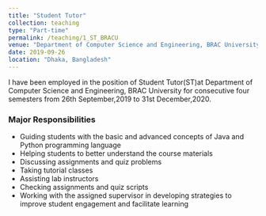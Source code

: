 ```yaml
---
title: "Student Tutor"
collection: teaching
type: "Part-time"
permalink: /teaching/1_ST_BRACU
venue: "Department of Computer Science and Engineering, BRAC University"
date: 2019-09-26
location: "Dhaka, Bangladesh"
---
```


I have been employed in the position of Student Tutor(ST)at Department of Computer Science and Engineering, BRAC University for consecutive four semesters from 26th September,2019 to 31st December,2020.


### Major Responsibilities ###

* Guiding students with the basic and advanced concepts of Java and Python programming language
* Helping students to better understand the course materials
* Discussing assignments and quiz problems
* Taking tutorial classes
* Assisting lab instructors
* Checking assignments and quiz scripts
* Working with the assigned supervisor in developing strategies to improve student engagement and facilitate learning
